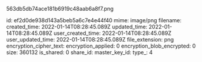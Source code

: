 563db5db74ace181b6919c48aab6a8f7.png

id: ef2d0de938d143a5beb5a6c7e4e44f40
mime: image/png
filename: 
created_time: 2022-01-14T08:28:45.089Z
updated_time: 2022-01-14T08:28:45.089Z
user_created_time: 2022-01-14T08:28:45.089Z
user_updated_time: 2022-01-14T08:28:45.089Z
file_extension: png
encryption_cipher_text: 
encryption_applied: 0
encryption_blob_encrypted: 0
size: 360132
is_shared: 0
share_id: 
master_key_id: 
type_: 4